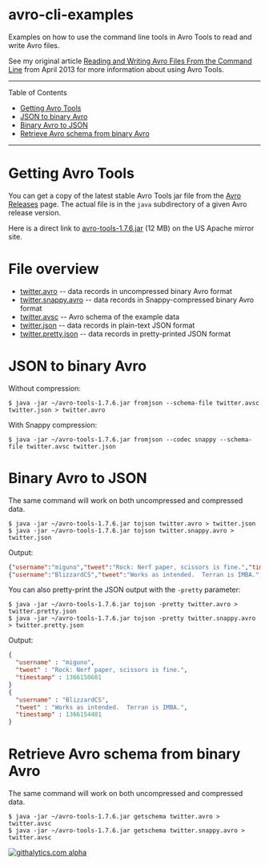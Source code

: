 # avro-cli-examples

Examples on how to use the command line tools in Avro Tools to read and write Avro files.

See my original article
[Reading and Writing Avro Files From the Command Line](http://www.michael-noll.com/blog/2013/03/17/reading-and-writing-avro-files-from-the-command-line/#json-to-binary-avro)
from April 2013 for more information about using Avro Tools.

---

Table of Contents

* <a href="#prerequisites">Getting Avro Tools</a>
* <a href="#json-to-avro">JSON to binary Avro</a>
* <a href="#avro-to-json">Binary Avro to JSON</a>
* <a href="#retrieve-avro-schema">Retrieve Avro schema from binary Avro</a>

---


<a name="prerequisites"></a>

# Getting Avro Tools

You can get a copy of the latest stable Avro Tools jar file from the
[Avro Releases](http://avro.apache.org/releases.html#Download) page.  The actual file is in the `java` subdirectory
of a given Avro release version.

Here is a direct link to [avro-tools-1.7.6.jar](http://www.us.apache.org/dist/avro/avro-1.7.6/java/avro-tools-1.7.6.jar)
(12 MB) on the US Apache mirror site.


# File overview

* [twitter.avro](https://github.com/miguno/avro-cli-examples/blob/master/twitter.avro)
  -- data records in uncompressed binary Avro format
* [twitter.snappy.avro](https://github.com/miguno/avro-cli-examples/blob/master/twitter.snappy.avro)
  -- data records in Snappy-compressed binary Avro format
* [twitter.avsc](https://github.com/miguno/avro-cli-examples/blob/master/twitter.avsc)
  -- Avro schema of the example data
* [twitter.json](https://github.com/miguno/avro-cli-examples/blob/master/twitter.json)
  -- data records in plain-text JSON format
* [twitter.pretty.json](https://github.com/miguno/avro-cli-examples/blob/master/twitter.pretty.json)
  -- data records in pretty-printed JSON format


<a name="json-to-avro"></a>

# JSON to binary Avro

Without compression:

    $ java -jar ~/avro-tools-1.7.6.jar fromjson --schema-file twitter.avsc twitter.json > twitter.avro

With Snappy compression:

    $ java -jar ~/avro-tools-1.7.6.jar fromjson --codec snappy --schema-file twitter.avsc twitter.json


<a name="avro-to-json"></a>

# Binary Avro to JSON

The same command will work on both uncompressed and compressed data.

    $ java -jar ~/avro-tools-1.7.6.jar tojson twitter.avro > twitter.json
    $ java -jar ~/avro-tools-1.7.6.jar tojson twitter.snappy.avro > twitter.json

Output:

```json
{"username":"miguno","tweet":"Rock: Nerf paper, scissors is fine.","timestamp": 1366150681 }
{"username":"BlizzardCS","tweet":"Works as intended.  Terran is IMBA.","timestamp": 1366154481 }
```

You can also pretty-print the JSON output with the  `-pretty` parameter:

    $ java -jar ~/avro-tools-1.7.6.jar tojson -pretty twitter.avro > twitter.pretty.json
    $ java -jar ~/avro-tools-1.7.6.jar tojson -pretty twitter.snappy.avro > twitter.pretty.json

Output:

```json
{
  "username" : "miguno",
  "tweet" : "Rock: Nerf paper, scissors is fine.",
  "timestamp" : 1366150681
}
{
  "username" : "BlizzardCS",
  "tweet" : "Works as intended.  Terran is IMBA.",
  "timestamp" : 1366154481
}
```


<a name="retrieve-avro-schema"></a>

# Retrieve Avro schema from binary Avro

The same command will work on both uncompressed and compressed data.

    $ java -jar ~/avro-tools-1.7.6.jar getschema twitter.avro > twitter.avsc
    $ java -jar ~/avro-tools-1.7.6.jar getschema twitter.snappy.avro > twitter.avsc

[![githalytics.com alpha](https://cruel-carlota.pagodabox.com/d1bb6d38b2ac73e2f46a6fc29a3a249e "githalytics.com")](http://githalytics.com/miguno/avro-cli-examples)
